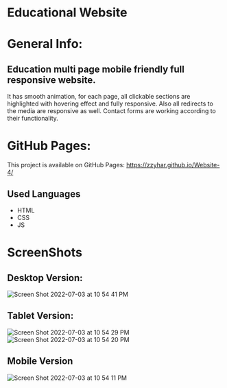 # Educational Website 

# General Info: 

## Education multi page mobile friendly full responsive website. 
It has smooth animation, for each page, all clickable sections 
are highlighted with hovering effect and fully responsive. 
Also all redirects to the media are responsive as well. 
Contact forms are working according to their functionality. 

# GitHub Pages: 
This project is available on GitHub Pages: https://zzyhar.github.io/Website-4/

## Used Languages
  - HTML
  - CSS
  - JS
  
# ScreenShots 

## Desktop Version:
![Screen Shot 2022-07-03 at 10 54 41 PM](https://user-images.githubusercontent.com/93952085/177073540-5fd1996f-4a4e-42df-876b-2d911ae2a7c1.png)
## Tablet Version: 
![Screen Shot 2022-07-03 at 10 54 29 PM](https://user-images.githubusercontent.com/93952085/177073536-a439be1f-2896-4d06-9ee4-02725d601c0e.png)
![Screen Shot 2022-07-03 at 10 54 20 PM](https://user-images.githubusercontent.com/93952085/177073533-d0f0b37d-39c6-4451-a205-32a3a21546df.png)
## Mobile Version
![Screen Shot 2022-07-03 at 10 54 11 PM](https://user-images.githubusercontent.com/93952085/177073530-c78511db-1084-4392-9e9d-04958325925c.png)





